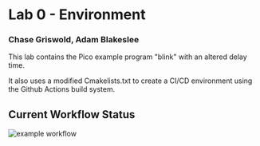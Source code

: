 # Lab 0 - Environment

### Chase Griswold, Adam Blakeslee

This lab contains the Pico example program "blink" with an altered delay time. 

It also uses a modified Cmakelists.txt to create a CI/CD environment using the Github Actions build system.


## Current Workflow Status

![example workflow](https://github.com/chasegriswold/6785_lab0/actions/workflows/main.yml/badge.svg)